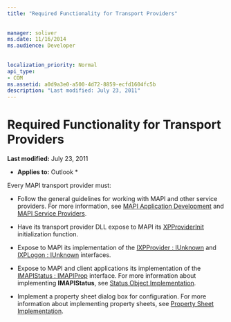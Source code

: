 ```yaml
---
title: "Required Functionality for Transport Providers"
 
 
manager: soliver
ms.date: 11/16/2014
ms.audience: Developer
 
 
localization_priority: Normal
api_type:
- COM
ms.assetid: a0d9a3e0-a500-4d72-8859-ecfd1604fc5b
description: "Last modified: July 23, 2011"
---
```


# Required Functionality for Transport Providers

 **Last modified:** July 23, 2011 
  
 * **Applies to:** Outlook * 
  
Every MAPI transport provider must:
  
- Follow the general guidelines for working with MAPI and other service providers. For more information, see [MAPI Application Development](mapi-application-development.md) and [MAPI Service Providers](mapi-service-providers.md).
    
- Have its transport provider DLL expose to MAPI its [XPProviderInit](xpproviderinit.md) initialization function. 
    
- Expose to MAPI its implementation of the [IXPProvider : IUnknown](ixpprovideriunknown.md) and [IXPLogon : IUnknown](ixplogoniunknown.md) interfaces. 
    
- Expose to MAPI and client applications its implementation of the [IMAPIStatus : IMAPIProp](imapistatusimapiprop.md) interface. For more information about implementing **IMAPIStatus**, see [Status Object Implementation](status-object-implementation.md). 
    
- Implement a property sheet dialog box for configuration. For more information about implementing property sheets, see [Property Sheet Implementation](property-sheet-implementation.md).
    

